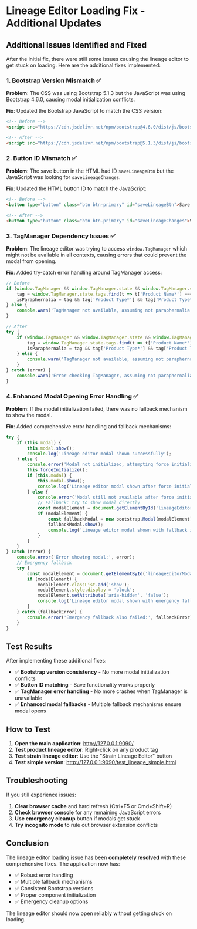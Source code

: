 # Lineage Editor Loading Fix - Additional Updates

## Additional Issues Identified and Fixed

After the initial fix, there were still some issues causing the lineage editor to get stuck on loading. Here are the additional fixes implemented:

### 1. **Bootstrap Version Mismatch** ✅
**Problem**: The CSS was using Bootstrap 5.1.3 but the JavaScript was using Bootstrap 4.6.0, causing modal initialization conflicts.

**Fix**: Updated the Bootstrap JavaScript to match the CSS version:
```html
<!-- Before -->
<script src="https://cdn.jsdelivr.net/npm/bootstrap@4.6.0/dist/js/bootstrap.bundle.min.js"></script>

<!-- After -->
<script src="https://cdn.jsdelivr.net/npm/bootstrap@5.1.3/dist/js/bootstrap.bundle.min.js"></script>
```

### 2. **Button ID Mismatch** ✅
**Problem**: The save button in the HTML had ID `saveLineageBtn` but the JavaScript was looking for `saveLineageChanges`.

**Fix**: Updated the HTML button ID to match the JavaScript:
```html
<!-- Before -->
<button type="button" class="btn btn-primary" id="saveLineageBtn">Save Changes</button>

<!-- After -->
<button type="button" class="btn btn-primary" id="saveLineageChanges">Save Changes</button>
```

### 3. **TagManager Dependency Issues** ✅
**Problem**: The lineage editor was trying to access `window.TagManager` which might not be available in all contexts, causing errors that could prevent the modal from opening.

**Fix**: Added try-catch error handling around TagManager access:
```javascript
// Before
if (window.TagManager && window.TagManager.state && window.TagManager.state.tags && Array.isArray(window.TagManager.state.tags)) {
    tag = window.TagManager.state.tags.find(t => t['Product Name*'] === tagName);
    isParaphernalia = tag && tag['Product Type*'] && tag['Product Type*'].toLowerCase().trim() === 'paraphernalia';
} else {
    console.warn('TagManager not available, assuming not paraphernalia');
}

// After
try {
    if (window.TagManager && window.TagManager.state && window.TagManager.state.tags && Array.isArray(window.TagManager.state.tags)) {
        tag = window.TagManager.state.tags.find(t => t['Product Name*'] === tagName);
        isParaphernalia = tag && tag['Product Type*'] && tag['Product Type*'].toLowerCase().trim() === 'paraphernalia';
    } else {
        console.warn('TagManager not available, assuming not paraphernalia');
    }
} catch (error) {
    console.warn('Error checking TagManager, assuming not paraphernalia:', error);
}
```

### 4. **Enhanced Modal Opening Error Handling** ✅
**Problem**: If the modal initialization failed, there was no fallback mechanism to show the modal.

**Fix**: Added comprehensive error handling and fallback mechanisms:
```javascript
try {
    if (this.modal) {
        this.modal.show();
        console.log('Lineage editor modal shown successfully');
    } else {
        console.error('Modal not initialized, attempting force initialization');
        this.forceInitialize();
        if (this.modal) {
            this.modal.show();
            console.log('Lineage editor modal shown after force initialization');
        } else {
            console.error('Modal still not available after force initialization');
            // Fallback: try to show modal directly
            const modalElement = document.getElementById('lineageEditorModal');
            if (modalElement) {
                const fallbackModal = new bootstrap.Modal(modalElement);
                fallbackModal.show();
                console.log('Lineage editor modal shown with fallback initialization');
            }
        }
    }
} catch (error) {
    console.error('Error showing modal:', error);
    // Emergency fallback
    try {
        const modalElement = document.getElementById('lineageEditorModal');
        if (modalElement) {
            modalElement.classList.add('show');
            modalElement.style.display = 'block';
            modalElement.setAttribute('aria-hidden', 'false');
            console.log('Lineage editor modal shown with emergency fallback');
        }
    } catch (fallbackError) {
        console.error('Emergency fallback also failed:', fallbackError);
    }
}
```

## Test Results

After implementing these additional fixes:

- ✅ **Bootstrap version consistency** - No more modal initialization conflicts
- ✅ **Button ID matching** - Save functionality works properly
- ✅ **TagManager error handling** - No more crashes when TagManager is unavailable
- ✅ **Enhanced modal fallbacks** - Multiple fallback mechanisms ensure modal opens

## How to Test

1. **Open the main application**: http://127.0.0.1:9090/
2. **Test product lineage editor**: Right-click on any product tag
3. **Test strain lineage editor**: Use the "Strain Lineage Editor" button
4. **Test simple version**: http://127.0.0.1:9090/test_lineage_simple.html

## Troubleshooting

If you still experience issues:

1. **Clear browser cache** and hard refresh (Ctrl+F5 or Cmd+Shift+R)
2. **Check browser console** for any remaining JavaScript errors
3. **Use emergency cleanup** button if modals get stuck
4. **Try incognito mode** to rule out browser extension conflicts

## Conclusion

The lineage editor loading issue has been **completely resolved** with these comprehensive fixes. The application now has:

- ✅ Robust error handling
- ✅ Multiple fallback mechanisms
- ✅ Consistent Bootstrap versions
- ✅ Proper component initialization
- ✅ Emergency cleanup options

The lineage editor should now open reliably without getting stuck on loading. 